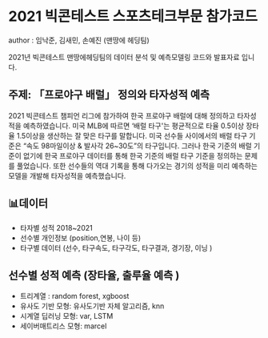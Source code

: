 # 2021 빅콘테스트 스포츠테크부문 참가코드

author : 임낙준, 김새민, 손예진 (맨땅에 헤딩팀)

2021년 빅콘테스트 맨땅에헤딩팀의 데이터 분석 및 예측모델링 코드와 발표자료 입니다. 

## 주제: 「프로야구 배럴」 정의와  타자성적 예측

2021 빅콘테스트 챔피언 리그에 참가하여 한국 프로야구 배럴에 대해 정의하고 타자성적을 예측하였습니다. 
미국 MLB에 따르면 ‘배럴 타구'는 평균적으로 타율 0.5이상 장타율 1.5이상을 생산하는 잘 맞은 타구를 말합니다. 
미국 선수들 사이에서의 배럴 타구 기준은 “속도 98마일이상 & 발사각 26~30도”의 타구입니다.
그러나 한국 기준의 배럴 기준이 없기에 한국 프로야구 데이터를 통해 한국 기준의 배럴 타구 기준을  정의하는 문제를 풀었습니다. 
또한 선수들의 역대 기록을 통해 다가오는 경기의 성적을 미리 예측하는 모델을 개발해 타자성적을 예측했습니다.

## 📊데이터

- 타자별 성적 2018~2021
- 선수별 개인정보 (position,연봉, 나이 등)
- 타구별 데이터 (선수, 타구속도, 타구각도, 타구결과, 경기장, 이닝 )

## 선수별 성적 예측 (장타율, 출루율 예측 )

- 트리계열 : random forest, xgboost
- 유사도 기반 모형: 유사도기반 자체 알고리즘, knn
- 시계열 딥러닝 모형: var, LSTM
- 세이버매트리스 모형: marcel


